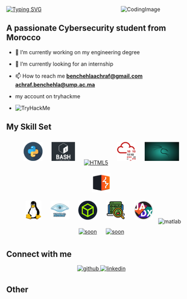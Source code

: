 [![Typing SVG](https://readme-typing-svg.herokuapp.com?font=Hack&color=%2315b0cf&lines=Hey+there!+I'm+ACHRAF_BENCHELA)](https://git.io/typing-svg)
<img align="right" alt="CodingImage" width="200" src="https://raw.githubusercontent.com/mohitjaisal/ImageStore/master/Readme-MohitJaisal/GIFs/1-Developer.gif"/>
<h2>A passionate Cybersecurity student from Morocco</h2>

- 🔭 I’m currently working on my engineering degree  

- 🌱 I’m currently looking for an internship  

- 📫 How to reach me **benchehlaachraf@gmail.com** **achraf.benchehla@ump.ac.ma**
- my account on tryhackme
- <img src="https://tryhackme-badges.s3.amazonaws.com/MR.7amid.png" alt="TryHackMe">


## My Skill Set  

<div align="center">  
<a href="https://www.python.org/" target="_blank"><img style="margin: 10px" src="logo-github/python.png" alt="python" height="50" /></a>  
<a href="https://www.freecodecamp.org/news/shell-scripting-crash-course-how-to-write-bash-scripts-in-linux/" target="_blank"><img style="margin: 10px" src="logo-github/bash-logo.jpg" alt="BASH" height="50" /></a>  
<a href="https://en.wikipedia.org/wiki/HTML5" target="_blank"><img style="margin: 10px" src="https://profilinator.rishav.dev/skills-assets/html5-original-wordmark.svg" alt="HTML5" height="50" /></a>  
<a href="https://tryhackme.com/" target="_blank"><img style="margin: 10px" src="logo-github/try-hack-me.png" alt="try hack me website" height="50" /></a>      
<a href="https://www.kali.org/docs/policy/trademark/" target="_blank"><img style="margin: 10px" src="kali1.jpg" alt="OS kali linux" height="50" /></a>   
<a href="https://portswigger.net/web-security" target="_blank"><img style="margin: 10px" src="logo-github/burpsuite.png" alt="burp" height="50" /></a>  
</div>

</td><td valign="top" width="33%">

<div align="center">  
<a href="https://linux.goffinet.org/administration/processus-et-demarrage/noyau-linux/" target="_blank"><img style="margin: 10px" src="logo-github/linux.jpg" alt="linux kernel" height="50" /></a>  
<a href="https://nmap.org/" target="_blank"><img style="margin: 10px" src="logo-github/nmap.jpg" alt="nmap" height="50" /></a>  
<a href="https://www.hackthebox.com/" target="_blank"><img style="margin: 10px" src="logo-github/HTB.png" alt="hack the box" height="50" /></a>  
<a href="https://www.interpol.int/How-we-work/Innovation/Digital-forensics" target="_blank"><img style="margin: 10px" src="logo-github/images.png" alt="DIGITAL forensics" height="50" /></a>  
<a href="https://sourceforge.net/projects/jadx.mirror/" target="_blank"><img style="margin: 10px" src="jadx.png" alt="XAMPP" height="50" /></a>  <img src="https://upload.wikimedia.org/wikipedia/commons/2/21/Matlab_Logo.png" alt="matlab" width="40" height="40"/> </a>
</div>

</td><td valign="top" width="33%">
<div align="center">  
<a href="https://www.mysql.com/" target="_blank"><img style="margin: 10px" src="" alt="soon" height="50" /></a>  
<a href="https://firebase.google.com/" target="_blank"><img style="margin: 10px" src="" alt="soon" height="50" /></a>  
</div>

</td></tr>


## Connect with me  
<div align="center">
<a href="https://github.com/achraf-benchehla" target="_blank">
<img src=https://img.shields.io/badge/github-%2324292e.svg?&style=for-the-badge&logo=github&logoColor=white alt=github style="margin-bottom: 5px;" />
</a>
<a href="https://www.linkedin.com/in/benchehla-achraf/" target="_blank">
<img src=https://img.shields.io/badge/linkedin-%231E77B5.svg?&style=for-the-badge&logo=linkedin&logoColor=white alt=linkedin style="margin-bottom: 5px;" />
</a>  
</div>  

## Other
  
<!--  <p><img align="left" src="https://github-readme-stats.vercel.app/api/top-langs?username=YASSIR-S&show_icons=true&locale=en&layout=compact" alt="achraf"  /></p>
  <br>
  <p>&nbsp;<img align="center" src="https://github-readme-stats.vercel.app/api?username=YASSIR-S&show_icons=true&locale=en" alt="achraf" /></p>
<p><img align="center" src="https://github-readme-streak-stats.herokuapp.com/?user=YASSIR-S&" alt="achraf" /></p>

-->

<!--
FOR HELP 
**ACHRAF-BENCHEHLA** is a ✨ _special_ ✨ repository because its `README.md` (this file) appears on your GitHub profile.

Here are some ideas to get you started:

- 🔭 I’m currently working on ...
- 🌱 I’m currently learning ...
- 👯 I’m looking to collaborate on ...
- 🤔 I’m looking for help with ...
- 💬 Ask me about ...
- 📫 How to reach me: ...
- 😄 Pronouns: ...
- ⚡ Fun fact: ...
-->
